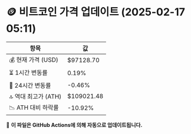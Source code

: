 # 🪙 비트코인 가격 업데이트 (2025-02-17 05:11)

| 항목                | 값 |
|--------------------|----------------|
| 💰 현재 가격 (USD) | $97128.70 |
| ⏳ 1시간 변동률    | 0.19% |
| 📆 24시간 변동률   | -0.46% |
| 🔝 역대 최고가 (ATH) | $109021.48 |
| 📉 ATH 대비 하락률 | -10.92% |

🔄 **이 파일은 GitHub Actions에 의해 자동으로 업데이트됩니다.**
